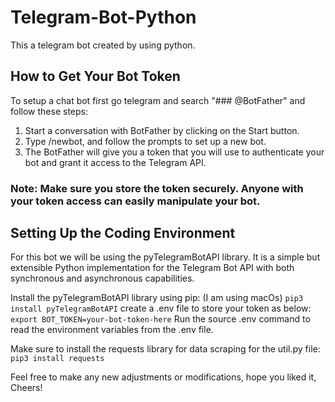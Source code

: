 # Telegram-Bot-Python
This a telegram bot created by using python.

## How to Get Your Bot Token
To setup a chat bot first go telegram and search "### @BotFather" and follow these steps:
  1. Start a conversation with BotFather by clicking on the Start button.
  2. Type /newbot, and follow the prompts to set up a new bot.
  3. The BotFather will give you a token that you will use to authenticate your bot and grant it access to the Telegram API.
  ### Note: Make sure you store the token securely. Anyone with your token access can easily manipulate your bot.

## Setting Up the Coding Environment
For this bot we will be using the  pyTelegramBotAPI library. It is a simple but extensible Python implementation for the Telegram Bot API with both synchronous and asynchronous capabilities.

Install the pyTelegramBotAPI library using pip: (I am using macOs)
`pip3 install pyTelegramBotAPI`
create a .env file to store your token as below:
`export BOT_TOKEN=your-bot-token-here`
Run the source .env command to read the environment variables from the .env file.

Make sure to install the requests library for data scraping for the util.py file:
`pip3 install requests`

Feel free to make any new adjustments or modifications, hope you liked it, Cheers!
